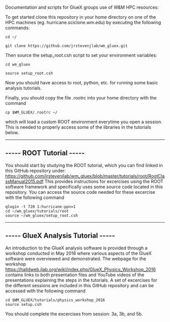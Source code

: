 Documentation and scripts for GlueX groups use of W&M HPC resources:

To get started clone this repository in your home directory on one of the HPC machines (eg. hurricane.sciclone.wm.edu) by executing the following commands:

`cd ~/`

`git clone https://github.com/jrstevenjlab/wm_gluex.git`

Then source the setup_root.csh script to set your environment variables:

`cd wm_gluex`

`source setup_root.csh`

Now you should have access to root, python, etc. for running some basic analysis tutorials.

Finally, you should copy the file .rootrc into your home directory with the command

`cp $WM_GLUEX/.rootrc ~/`

which will load a custom ROOT environment everytime you open a session.  This is needed to properly access some of the libraries in the tutorials below.

-------------------------
----- ROOT Tutorial -----
-------------------------

You should start by studying the ROOT tutorial, which you can find linked in this GitHub repository under: https://github.com/jrstevenjlab/wm_gluex/blob/master/tutorials/root/RootClassManual2015.pdf  This provides instructions for excercises using the ROOT software framework and specifically uses some source code located in this repository.  You can access the source code needed for these excercise with the following command

`qlogin -t 720 1:hurricane:ppn=1`  
`cd ~/wm_gluex/tutorials/root`  
`source ~/wm_gluex/setup_root.csh`

-----------------------------------
----- GlueX Analysis Tutorial -----
-----------------------------------

An introduction to the GlueX analysis software is provided through a workshop conducted in May 2016 where various aspects of the GlueX software were overviewed and demonstrated.  The webpage for the workshop https://halldweb.jlab.org/wiki/index.php/GlueX_Physics_Workshop_2016 contains links to both presentation files and YouTube videos of the presentations explaining the steps in the tutorials.  A set of excercises for the different sessions are included in this GitHub repository and can be accessed with the following command

`cd $WM_GLUEX/tutorials/physics_workshop_2016`  
`source setup.csh`

You should complete the excercises from session: 3a, 3b, and 5b.
